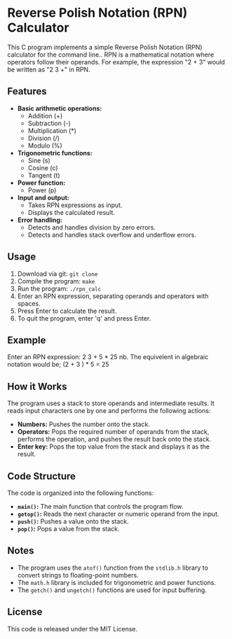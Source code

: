 # Reverse Polish Notation (RPN) Calculator

This C program implements a simple Reverse Polish Notation (RPN) calculator for the command line.. RPN is a mathematical notation where operators follow their operands. For example, the expression "2 + 3" would be written as "2 3 +" in RPN.

## Features

* **Basic arithmetic operations:**
    * Addition (+)
    * Subtraction (-)
    * Multiplication (*)
    * Division (/)
    * Modulo (%)
* **Trigonometric functions:**
    * Sine (s)
    * Cosine (c)
    * Tangent (t)
* **Power function:**
    * Power (p)
* **Input and output:**
    * Takes RPN expressions as input.
    * Displays the calculated result.
* **Error handling:**
    * Detects and handles division by zero errors.
    * Detects and handles stack overflow and underflow errors.

## Usage

1. Download via git: `git clone `
2. Compile the program: `make`
3. Run the program: `./rpn_calc`
4. Enter an RPN expression, separating operands and operators with spaces.
5. Press Enter to calculate the result.
6. To quit the program, enter 'q' and press Enter.

## Example
Enter an RPN expression: 2 3 + 5 *
                                25
nb. The equivelent in algebraic notation would be; (2 + 3 ) * 5 = 25                            

## How it Works

The program uses a stack to store operands and intermediate results. It reads input characters one by one and performs the following actions:

* **Numbers:** Pushes the number onto the stack.
* **Operators:** Pops the required number of operands from the stack, performs the operation, and pushes the result back onto the stack.
* **Enter key:** Pops the top value from the stack and displays it as the result.

## Code Structure

The code is organized into the following functions:

* **`main()`:** The main function that controls the program flow.
* **`getop()`:** Reads the next character or numeric operand from the input.
* **`push()`:** Pushes a value onto the stack.
* **`pop()`:** Pops a value from the stack.

## Notes

* The program uses the `atof()` function from the `stdlib.h` library to convert strings to floating-point numbers.
* The `math.h` library is included for trigonometric and power functions.
* The `getch()` and `ungetch()` functions are used for input buffering.

## License

This code is released under the MIT License.
